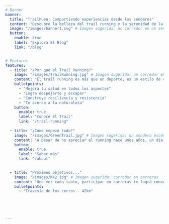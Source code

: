 ```yaml
---
# Banner
banner:
  title: "Trailhuen: Compartiendo experiencias desde los senderos"
  content: "Descubre la belleza del trail running y la serenidad de la naturaleza a través de experiencias compartidas, aventuras y relatos personales."
  image: "/images/banner1.svg" # Imagen sugerida: un corredor en un sendero montañoso.
  button:
    enable: true
    label: "Explora El Blog"
    link: "/blog"


# Features
features:
  - title: "¿Por qué el Trail Running?"
    image: "/images/TrailRunning.jpg" # Imagen sugerida: un corredor en acción.
    content: "El trail running es más que un deporte; es un estilo de vida. Enfrenta el desafío, conéctate con la naturaleza y disfruta de la exploración."
    bulletpoints:
      - "Mejora tu salud en todos los aspectos"
      - "Logra despejarte y escapar"
      - "Construye resiliencia y resistencia"
      - "Te acerca a la naturaleza"
    button:
      enable: true
      label: "Conocé El Trail"
      link: "/trail-running"
      
  - title: "¿Cómo empezó todo?"
    image: "/images/GreenTrail.jpg" # Imagen sugerida: un sendero escénico.
    content: "A pesar de no apreciar el running hace unos años, un día surgió el deseo de correr un maratón. Sin embargo, sabía que ese sueño, no se lograría de la noche a la mañana..."
    button:
      enable: true
      label: "Saber más"
      link: "/about"

  
  - title: "Próximos objetivos..."
    image: "/images/K42.jpg" # Imagen sugerida: corredor en carreras
    content: "Una vez cada tanto, participar en carreras te lográ conectar con la inmensa comunidad del trail, y te ayuda a ver el progreso logrado. Estos abarcan mis próximos deseos:"
    bulletpoints:
      - "Travesía de los cerros - 42km"
      
    



---
```

